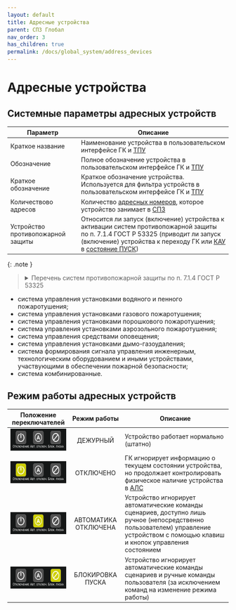 ```yaml
---
layout: default
title: Адресные устройства
parent: СПЗ Глобал
nav_order: 3
has_children: true
permalink: /docs/global_system/address_devices
---
```


# Адресные устройства
## Системные параметры адресных устройств
<table> 
  <thead> 
    <tr> 
      <th style="text-align: center">Параметр</th>
      <th style="text-align: center">Описание</th>
    </tr>
  </thead> 
  <tbody>
    <tr>
      <td id="краткое_название_устройства" style="text-align: left">Краткое название</td>
      <td style="text-align: left">Наименование устройства в пользовательском интерфейсе ГК и <a href="/gk_manual/docs/global_system/tpu">ТПУ</a></td>
    </tr>
    <tr>
      <td id="обозначение_устройства" style="text-align: left">Обозначение</td>
      <td style="text-align: left">Полное обозначение устройства в пользовательском интерфейсе ГК и <a href="/gk_manual/docs/global_system/tpu">ТПУ</a></td>
    </tr>
    <tr>
      <td id="краткое_обозначение_устройства" style="text-align: left">Краткое обозначение</td>
      <td style="text-align: left">Краткое обозначение устройства. Используется для фильтра устройств в пользовательском интерфейсе ГК и <a href="/gk_manual/docs/global_system/tpu">ТПУ</a></td>
    </tr>
    <tr>
      <td id="количество_адресов" style="text-align: left">Количествово адресов</td>
      <td style="text-align: left">Количество <a href="/gk_manual/docs/global_system#адресный-номер-ау">адресных номеров</a>, которое устройство занимает в <a href="/gk_manual/docs/global_system">СПЗ</a></td>
    </tr>
    <tr>
      <td id="устройство_противопожарной_защиты" style="text-align: left">Устройство противопожарной защиты</td>
      <td style="text-align: left">Относится ли запуск (включение) устройства к активации систем противопожарной защиты по п. 7.1.4 ГОСТ Р 53325 (приводит ли запуск (включение) устройства к переходу ГК или <a href="/gk_manual/docs/global_system/kau">КАУ</a> в <a href="/gk_manual/docs/intelligence/conditions#состояние_пуск">состояние ПУСК</a>)</td>
    </tr>
  </tbody>
</table>

{: .note }
> <details markdown="block"><summary>Перечень систем противопожарной защиты по п. 7.1.4 ГОСТ Р 53325</summary>
  - система управления установками водяного и пенного пожаротушения;
  - система управления установками газового пожаротушения;
  - система управления установками порошкового пожаротушения;
  - система управления установками аэрозольного пожаротушения;
  - система управления средствами оповещения;
  - система управления установками дымо-газоудаления;
  - система формирования сигнала управления инженерным, технологическим оборудованием и иными устройствами, участвующими в обеспечении пожарной безопасности;
  - система комбинированные.

## Режим работы адресных устройств

<table> 
  <thead> 
    <tr> 
      <th style="text-align: center">Положение переключателей</th>
      <th style="text-align: center">Режим работы</th>
      <th style="text-align: center">Описание</th>
    </tr>
  </thead> 
  <tbody>
    <tr>
      <td id="режим_работы_дежурный" style="text-align: center"><img src="../../assets/icons/operating_mode/om_normal.png" width="160" height="50"></td>
      <td style="text-align: center">ДЕЖУРНЫЙ</td>
      <td style="text-align: left">Устройство работает нормально (штатно)</td>
    </tr>
    <tr>
      <td id="режим_работы_отключено" style="text-align: center"><img src="../../assets/icons/operating_mode/om_disabled.png" width="160" height="50"></td>
      <td style="text-align: center">ОТКЛЮЧЕНО</td>
      <td style="text-align: left">ГК игнорирует информацию о текущем состоянии устройства, но продолжает контролировать физическое наличие устройства в <a href="/gk_manual/docs/intelligence/communications_lines#адресная-линия-связи">АЛС</a></td>
    </tr>
    <tr>
      <td id="режим_работы_автоматика_отключена" style="text-align: center"><img src="../../assets/icons/operating_mode/om_automation_disabled.png" width="160" height="50"></td>
      <td style="text-align: center">АВТОМАТИКА ОТКЛЮЧЕНА</td>
      <td style="text-align: left">Устройство игнорирует автоматические команды сценариев, доступно лишь ручное (непосредственно пользователем) управление устройством с помощью клавиш и кнопок управления состоянием</td>
    </tr>
    <tr>
      <td id="режим_работы_блокировка_пуска" style="text-align: center"><img src="../../assets/icons/operating_mode/om_start_lock.png" width="160" height="50"></td>
      <td style="text-align: center">БЛОКИРОВКА ПУСКА</td>
      <td style="text-align: left">Устройство игнорирует автоматические команды сценариев и ручные команды пользователя (за исключением команд на изменение режима работы)</td>
    </tr>
  </tbody>
</table>
